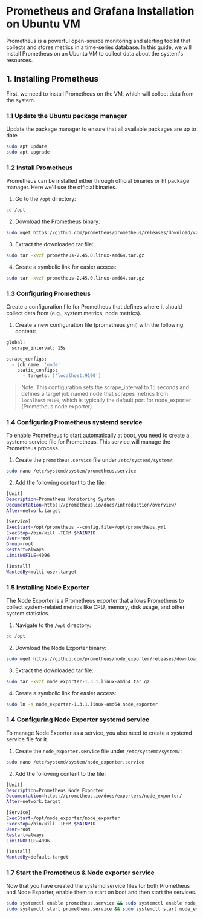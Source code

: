 # Prometheus and Grafana Installation on Ubuntu VM

Prometheus is a powerful open-source monitoring and alerting toolkit that collects and stores metrics in a time-series database. In this guide, we will install Prometheus on an Ubuntu VM to collect data about the system's resources.

## 1. Installing Prometheus

First, we need to install Prometheus on the VM, which will collect data from the system.

### 1.1 Update the Ubuntu package manager
Update the package manager to ensure that all available packages are up to date.

```bash
sudo apt update
sudo apt upgrade
```

### 1.2 Install Prometheus

Prometheus can be installed either through official binaries or ht package manager. Here we'll use the official binaries.

1. Go to the `/opt` directory:

```bash
cd /opt
```

2. Download the Prometheus binary:

```bash
sudo wget https://github.com/prometheus/prometheus/releases/download/v2.45.0/prometheus-2.45.0.linux-amd64.tar.gz
```

3. Extract the downloaded tar file:

```bash
sudo tar -xvzf prometheus-2.45.0.linux-amd64.tar.gz
```

4. Create a symbolic link for easier access:

```bash
sudo tar -xvzf prometheus-2.45.0.linux-amd64.tar.gz
```

### 1.3 Configuring Prometheus

Create a configuration file for Prometheus that defines where it should collect data from (e.g., system metrics, node metrics).

1. Create a new configuration file (prometheus.yml) with the following content:

```bash
global:
  scrape_interval: 15s

scrape_configs:
  - job_name: 'node'
    static_configs:
      - targets: ['localhost:9100']
```

> Note: This configuration sets the scrape_interval to 15 seconds and defines a target job named node that scrapes metrics from `localhost:9100`, which is typically the default port for node_exporter (Prometheus node exporter). 

### 1.4 Configuring Prometheus systemd service

To enable Prometheus to start automatically at boot, you need to create a systemd service file for Prometheus. This service will manage the Prometheus process.

1. Create the `prometheus.service` file under `/etc/systemd/system/`:

```bash
sudo nano /etc/systemd/system/prometheus.service
```

2. Add the following content to the file:

```bash
[Unit]
Description=Prometheus Monitoring System
Documentation=https://prometheus.io/docs/introduction/overview/
After=network.target

[Service]
ExecStart=/opt/prometheus --config.file=/opt/prometheus.yml
ExecStop=/bin/kill -TERM $MAINPID
User=root
Group=root
Restart=always
LimitNOFILE=4096

[Install]
WantedBy=multi-user.target
```

### 1.5 Installing Node Exporter

The Node Exporter is a Prometheus exporter that allows Prometheus to collect system-related metrics like CPU, memory, disk usage, and other system statistics.

1. Navigate to the `/opt` directory:

```bash
cd /opt
```

2. Download the Node Exporter binary:

```bash
sudo wget https://github.com/prometheus/node_exporter/releases/download/v1.3.1/node_exporter-1.3.1.linux-amd64.tar.gz
```

3. Extract the downloaded tar file:

```bash
sudo tar -xvzf node_exporter-1.3.1.linux-amd64.tar.gz
```

4. Create a symbolic link for easier access:

```bash
sudo ln -s node_exporter-1.3.1.linux-amd64 node_exporter
```

### 1.4 Configuring Node Exporter systemd service

To manage Node Exporter as a service, you also need to create a systemd service file for it.

1. Create the `node_exporter.service` file under `/etc/systemd/system/`:

```bash
sudo nano /etc/systemd/system/node_exporter.service
```

2. Add the following content to the file:

```bash
[Unit]
Description=Prometheus Node Exporter
Documentation=https://prometheus.io/docs/exporters/node_exporter/
After=network.target

[Service]
ExecStart=/opt/node_exporter/node_exporter
ExecStop=/bin/kill -TERM $MAINPID
User=root
Restart=always
LimitNOFILE=4096

[Install]
WantedBy=default.target
```

### 1.7 Start the Prometheus & Node exporter service

Now that you have created the systemd service files for both Prometheus and Node Exporter, enable them to start on boot and then start the services.

```bash
sudo systemctl enable prometheus.service && sudo systemctl enable node_exporter.service
sudo systemctl start prometheus.service && sudo systemctl start node_exporter.service
```